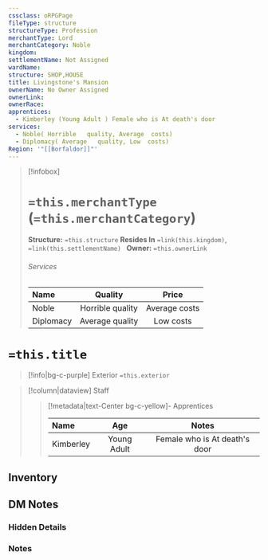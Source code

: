 ```yaml
---
cssclass: oRPGPage
fileType: structure
structureType: Profession
merchantType: Lord
merchantCategory: Noble
kingdom: 
settlementName: Not Assigned
wardName: 
structure: SHOP,HOUSE
title: Livingstone's Mansion
ownerName: No Owner Assigned
ownerLink: 
ownerRace: 
apprentices:
  - Kimberley (Young Adult ) Female who is At death's door
services:
  - Noble( Horrible   quality, Average  costs)
  - Diplomacy( Average   quality, Low  costs)
Region: '"[[Borfaldor]]"'
---
```



> [!infobox] 
> # `=this.merchantType` (`=this.merchantCategory`)
> **Structure:** `=this.structure`
> **Resides In** `=link(this.kingdom)`, `=link(this.settlementName) `
>  **Owner:** `=this.ownerLink`
> ###### Services 
> |Name | Quality | Price |
> |:---|:---:|:---:| 
> | Noble |  Horrible   quality |  Average  costs | 
> | Diplomacy |  Average   quality |  Low  costs | 
 

# `=this.title`
> [!info|bg-c-purple] Exterior
 `=this.exterior`

> [!column|dataview] Staff
>> [!metadata|text-Center bg-c-yellow]- Apprentices
>>
>> |Name | Age | Notes |
>> |:---|:---:|:---:| 
>> | Kimberley  | Young Adult  |  Female who is At death's door   | 

>
>

## Inventory



## DM Notes

### Hidden Details

### Notes 

